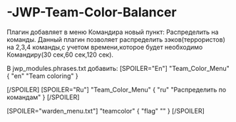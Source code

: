 # -JWP-Team-Color-Balancer
Плагин добавляет в меню Командира новый пункт: Распределить на команды.
Данный плагин позволяет распределить зэков(террористов) на 2,3,4 команды,с учетом времени,которое будет необходимо Командиру(30 сек,60 сек,120 сек).


В jwp_modules.phrases.txt добавить:
[SPOILER="En"]
    "Team_Color_Menu"
    {
        "en" "Team coloring"
    }

[/SPOILER]
[SPOILER="Ru"]
    "Team_Color_Menu"
    {
        "ru"    "Распределить по командам"
    }
[/SPOILER]

[SPOILER="warden_menu.txt"]
    "teamcolor"
    {
        "flag"  ""
    }
[/SPOILER]
